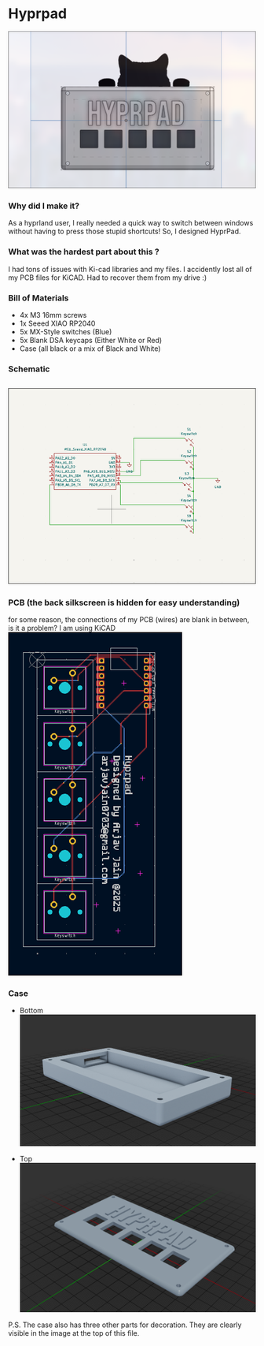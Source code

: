 # Hyprpad
![image](images/img.png)
### Why did I make it?
As a hyprland user, I really needed a quick way to switch between windows without having to press those stupid shortcuts! So, I designed HyprPad.

### What was the hardest part about this ?
I had tons of issues with Ki-cad libraries and my files. I accidently lost all of my PCB files for KiCAD. Had to recover them from my drive :)

### Bill of Materials
 - 4x M3 16mm screws 
 - 1x Seeed XIAO RP2040
 - 5x MX-Style switches (Blue)
 - 5x Blank DSA keycaps (Either White or Red)
 - Case (all black or a mix of Black and White)

### Schematic
![image](images/sch.png)
---
### PCB (the back silkscreen is hidden for easy understanding)
 for some reason, the connections of my PCB (wires) are blank in between, is it a problem? I am using KiCAD
![image](images/pcb.png)

### Case
- Bottom
![image](images/bot.png)

- Top
![image](images/top.png)

P.S. The case also has three other parts for decoration. They are clearly visible in the image at the top of this file.